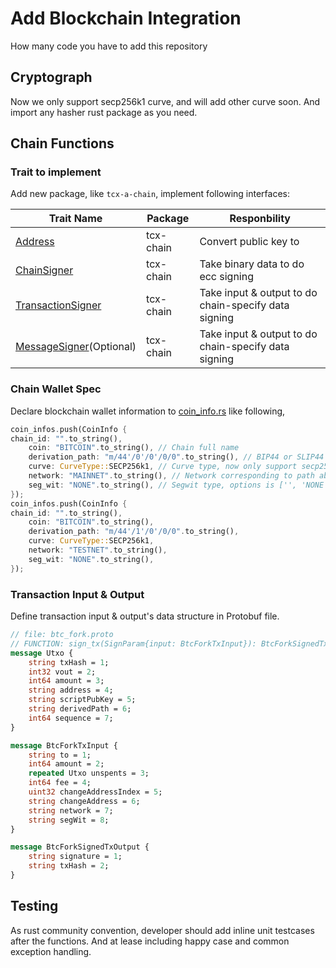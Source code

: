 # Add Blockchain Integration

How many code you have to add this repository

## Cryptograph

Now we only support secp256k1 curve, and will add other curve soon. And import any hasher rust package as you need.

## Chain Functions

### Trait to implement

Add new package, like `tcx-a-chain`, implement following interfaces:

| Trait Name                                         | Package   | Responbility                                         |
| -------------------------------------------------- | --------- | ---------------------------------------------------- |
| [Address](tcx-chain/src/keystore/mod.rs)           | tcx-chain | Convert public key to                                |
| [ChainSigner](tcx-chain/src/signer.rs)             | tcx-chain | Take binary data to do ecc signing                   |
| [TransactionSigner](tcx-chain/src/signer.rs)       | tcx-chain | Take input & output to do chain-specify data signing |
| [MessageSigner](tcx-chain/src/signer.rs)(Optional) | tcx-chain | Take input & output to do chain-specify data signing |

### Chain Wallet Spec

Declare blockchain wallet information to [coin_info.rs](tcx-constans/src/coin_info.rs) like following,

```rust
coin_infos.push(CoinInfo {
chain_id: "".to_string(),
    coin: "BITCOIN".to_string(), // Chain full name
    derivation_path: "m/44'/0'/0'/0/0".to_string(), // BIP44 or SLIP44 path
    curve: CurveType::SECP256k1, // Curve type, now only support secp256k1
    network: "MAINNET".to_string(), // Network corresponding to path above
    seg_wit: "NONE".to_string(), // Segwit type, options is ['', 'NONE', 'P2WPKH']
});
coin_infos.push(CoinInfo {
chain_id: "".to_string(),
    coin: "BITCOIN".to_string(),
    derivation_path: "m/44'/1'/0'/0/0".to_string(),
    curve: CurveType::SECP256k1,
    network: "TESTNET".to_string(),
    seg_wit: "NONE".to_string(),
});
```

### Transaction Input & Output

Define transaction input & output's data structure in Protobuf file.

```protobuf
// file: btc_fork.proto
// FUNCTION: sign_tx(SignParam{input: BtcForkTxInput}): BtcForkSignedTxOutput
message Utxo {
    string txHash = 1;
    int32 vout = 2;
    int64 amount = 3;
    string address = 4;
    string scriptPubKey = 5;
    string derivedPath = 6;
    int64 sequence = 7;
}

message BtcForkTxInput {
    string to = 1;
    int64 amount = 2;
    repeated Utxo unspents = 3;
    int64 fee = 4;
    uint32 changeAddressIndex = 5;
    string changeAddress = 6;
    string network = 7;
    string segWit = 8;
}

message BtcForkSignedTxOutput {
    string signature = 1;
    string txHash = 2;
}
```

## Testing

As rust community convention, developer should add inline unit testcases after the functions. And at lease including
happy case and common exception handling.
